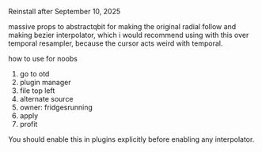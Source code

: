 Reinstall after September 10, 2025

massive props to abstractqbit for making the original radial follow and making bezier interpolator, which i would recommend using with this over temporal resampler, because the cursor acts weird with temporal.

how to use for noobs

1. go to otd
2. plugin manager
3. file top left
4. alternate source
5. owner: fridgesrunning
6. apply
7. profit

You should enable this in plugins explicitly before enabling any interpolator.

